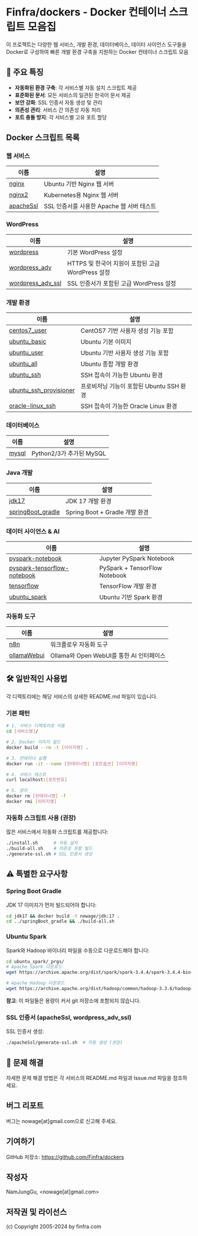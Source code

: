 # Finfra/dockers - Docker 컨테이너 스크립트 모음집

이 프로젝트는 다양한 웹 서비스, 개발 환경, 데이터베이스, 데이터 사이언스 도구들을 Docker로 구성하여 빠른 개발 환경 구축을 지원하는 Docker 컨테이너 스크립트 모음

## 🚀 주요 특징

- **자동화된 환경 구축**: 각 서비스별 자동 설치 스크립트 제공
- **표준화된 문서**: 모든 서비스의 일관된 한국어 문서 제공
- **보안 강화**: SSL 인증서 자동 생성 및 관리
- **의존성 관리**: 서비스 간 의존성 자동 처리
- **포트 충돌 방지**: 각 서비스별 고유 포트 할당

## Docker 스크립트 목록

### 웹 서비스
|이름|설명|
|---|---|
|[nginx](./nginx)|Ubuntu 기반 Nginx 웹 서버|
|[nginx2](./nginx2)|Kubernetes용 Nginx 웹 서버|
|[apacheSsl](./apacheSsl)|SSL 인증서를 사용한 Apache 웹 서버 테스트|

### WordPress
|이름|설명|
|---|---|
|[wordpress](./wordpress)|기본 WordPress 설정|
|[wordpress_adv](./wordpress_adv)|HTTPS 및 한국어 지원이 포함된 고급 WordPress 설정|
|[wordpress_adv_ssl](./wordpress_adv_ssl)|SSL 인증서가 포함된 고급 WordPress 설정|

### 개발 환경
|이름|설명|
|---|---|
|[centos7_user](./centos7_user)|CentOS7 기반 사용자 생성 기능 포함|
|[ubuntu_basic](./ubuntu_basic)|Ubuntu 기본 이미지|
|[ubuntu_user](./ubuntu_user)|Ubuntu 기반 사용자 생성 기능 포함|
|[ubuntu_all](./ubuntu_all)|Ubuntu 종합 개발 환경|
|[ubuntu_ssh](./ubuntu_ssh)|SSH 접속이 가능한 Ubuntu 환경|
|[ubuntu_ssh_provisioner](./ubuntu_ssh_provisioner)|프로비저닝 기능이 포함된 Ubuntu SSH 환경|
|[oracle-linux_ssh](./oracle-linux_ssh)|SSH 접속이 가능한 Oracle Linux 환경|

### 데이터베이스
|이름|설명|
|---|---|
|[mysql](./mysql)|Python2/3가 추가된 MySQL|

### Java 개발
|이름|설명|
|---|---|
|[jdk17](./jdk17)|JDK 17 개발 환경|
|[springBoot_gradle](./springBoot_gradle)|Spring Boot + Gradle 개발 환경|

### 데이터 사이언스 & AI
|이름|설명|
|---|---|
|[pyspark-notebook](./pyspark-notebook)|Jupyter PySpark Notebook|
|[pyspark-tensorflow-notebook](./pyspark-tensorflow-notebook)|PySpark + TensorFlow Notebook|
|[tensorflow](./tensorflow)|TensorFlow 개발 환경|
|[ubuntu_spark](./ubuntu_spark)|Ubuntu 기반 Spark 환경|

### 자동화 도구
|이름|설명|
|---|---|
|[n8n](./n8n)|워크플로우 자동화 도구|
|[ollamaWebui](./ollamaWebui)|Ollama와 Open WebUI를 통한 AI 인터페이스|



## 🛠️ 일반적인 사용법

각 디렉토리에는 해당 서비스의 상세한 README.md 파일이 있습니다. 

### 기본 패턴
```bash
# 1. 서비스 디렉토리로 이동
cd [서비스명]/

# 2. Docker 이미지 빌드
docker build --rm -t [이미지명] .

# 3. 컨테이너 실행
docker run -it --name [컨테이너명] [포트옵션] [이미지명]

# 4. 서비스 테스트
curl localhost:[포트번호]

# 5. 정리
docker rm [컨테이너명] -f
docker rmi [이미지명]
```

### 자동화 스크립트 사용 (권장)
많은 서비스에서 자동화 스크립트를 제공합니다:
```bash
./install.sh      # 자동 설치
./build-all.sh    # 의존성 포함 빌드
./generate-ssl.sh # SSL 인증서 생성
```

## ⚠️ 특별한 요구사항

### Spring Boot Gradle
JDK 17 이미지가 먼저 빌드되어야 합니다:
```bash
cd jdk17 && docker build -t nowage/jdk:17 .
cd ../springBoot_gradle && ./build-all.sh
```

### Ubuntu Spark
Spark와 Hadoop 바이너리 파일을 수동으로 다운로드해야 합니다:
```bash
cd ubuntu_spark/_prgs/
# Apache Spark 다운로드
wget https://archive.apache.org/dist/spark/spark-3.4.4/spark-3.4.4-bin-hadoop3.tgz

# Apache Hadoop 다운로드 
wget https://archive.apache.org/dist/hadoop/common/hadoop-3.3.6/hadoop-3.3.6.tar.gz
```

**참고**: 이 파일들은 용량이 커서 git 저장소에 포함되지 않습니다.

### SSL 인증서 (apacheSsl, wordpress_adv_ssl)
SSL 인증서 생성:
```bash
./apacheSsl/generate-ssl.sh  # 자동 생성 (권장)
```

## 🔧 문제 해결

자세한 문제 해결 방법은 각 서비스의 README.md 파일과 Issue.md 파일을 참조하세요.

## 버그 리포트

버그는 nowage[at]gmail.com으로 신고해 주세요.

## 기여하기

GitHub 저장소: https://github.com/Finfra/dockers

## 작성자

NamJungGu, <nowage[at]gmail.com>

## 저작권 및 라이선스

(c) Copyright 2005-2024 by finfra.com
